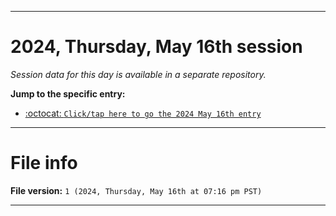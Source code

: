 
***

# 2024, Thursday, May 16th session

_Session data for this day is available in a separate repository._

**Jump to the specific entry:**

- [:octocat: `Click/tap here to go the 2024 May 16th entry`](https://github.com/seanpm2001/SeansLifeArchive_Images_TinyTower_Y2024/tree/SeansLifeArchive_Images_TinyTower_Y2024_Main-dev/2024/05_May/16/)

***

# File info

**File version:** `1 (2024, Thursday, May 16th at 07:16 pm PST)`

***
